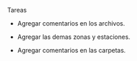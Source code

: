 Tareas

- Agregar comentarios en los archivos.

- Agregar las demas zonas y estaciones.

- Agregar comentarios en las carpetas.

